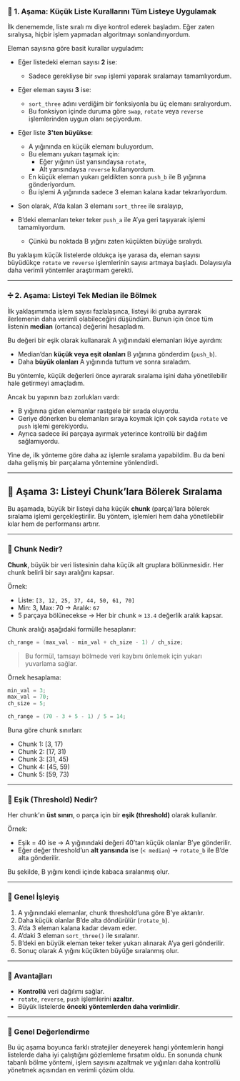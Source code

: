 ### 🧩 1. Aşama: Küçük Liste Kurallarını Tüm Listeye Uygulamak

İlk denememde, liste sıralı mı diye kontrol ederek başladım. Eğer zaten sıralıysa, hiçbir işlem yapmadan algoritmayı sonlandırıyordum.

Eleman sayısına göre basit kurallar uyguladım:

- Eğer listedeki eleman sayısı **2** ise:
  - Sadece gerekliyse bir `swap` işlemi yaparak sıralamayı tamamlıyordum.

- Eğer eleman sayısı **3** ise:
  - `sort_three` adını verdiğim bir fonksiyonla bu üç elemanı sıralıyordum.
  - Bu fonksiyon içinde duruma göre `swap`, `rotate` veya `reverse` işlemlerinden uygun olanı seçiyordum.

- Eğer liste **3'ten büyükse**:
  - A yığınında en küçük elemanı buluyordum.
  - Bu elemanı yukarı taşımak için:
    - Eğer yığının üst yarısındaysa `rotate`,
    - Alt yarısındaysa `reverse` kullanıyordum.
  - En küçük eleman yukarı geldikten sonra `push_b` ile B yığınına gönderiyordum.
  - Bu işlemi A yığınında sadece 3 eleman kalana kadar tekrarlıyordum.

- Son olarak, A’da kalan 3 elemanı `sort_three` ile sıralayıp,
- B’deki elemanları teker teker `push_a` ile A’ya geri taşıyarak işlemi tamamlıyordum.
  - Çünkü bu noktada B yığını zaten küçükten büyüğe sıralıydı.

Bu yaklaşım küçük listelerde oldukça işe yarasa da, eleman sayısı büyüdükçe `rotate` ve `reverse` işlemlerinin sayısı artmaya başladı. Dolayısıyla daha verimli yöntemler araştırmam gerekti.

---

### ➗ 2. Aşama: Listeyi Tek Median ile Bölmek

İlk yaklaşımımda işlem sayısı fazlalaşınca, listeyi iki gruba ayırarak ilerlemenin daha verimli olabileceğini düşündüm. Bunun için önce tüm listenin **median** (ortanca) değerini hesapladım.

Bu değeri bir eşik olarak kullanarak A yığınındaki elemanları ikiye ayırdım:

- Median’dan **küçük veya eşit olanları** B yığınına gönderdim (`push_b`).
- Daha **büyük olanları** A yığınında tuttum ve sonra sıraladım.

Bu yöntemle, küçük değerleri önce ayırarak sıralama işini daha yönetilebilir hale getirmeyi amaçladım.

Ancak bu yapının bazı zorlukları vardı:

- B yığınına giden elemanlar rastgele bir sırada oluyordu.
- Geriye dönerken bu elemanları sıraya koymak için çok sayıda `rotate` ve `push` işlemi gerekiyordu.
- Ayrıca sadece iki parçaya ayırmak yeterince kontrollü bir dağılım sağlamıyordu.

Yine de, ilk yönteme göre daha az işlemle sıralama yapabildim. Bu da beni daha gelişmiş bir parçalama yöntemine yönlendirdi.

---

## 🧱 Aşama 3: Listeyi Chunk’lara Bölerek Sıralama

Bu aşamada, büyük bir listeyi daha küçük **chunk** (parça)’lara bölerek sıralama işlemi gerçekleştirilir. Bu yöntem, işlemleri hem daha yönetilebilir kılar hem de performansı artırır.

---

### 🔹 Chunk Nedir?

**Chunk**, büyük bir veri listesinin daha küçük alt gruplara bölünmesidir. Her chunk belirli bir sayı aralığını kapsar.

Örnek:
- Liste: `[3, 12, 25, 37, 44, 50, 61, 70]`
- Min: 3, Max: 70 → Aralık: `67`
- 5 parçaya bölünecekse → Her bir chunk ≈ `13.4` değerlik aralık kapsar.

Chunk aralığı aşağıdaki formülle hesaplanır:

```c
ch_range = (max_val - min_val + ch_size - 1) / ch_size;
```

> Bu formül, tamsayı bölmede veri kaybını önlemek için yukarı yuvarlama sağlar.

Örnek hesaplama:

```c
min_val = 3;
max_val = 70;
ch_size = 5;

ch_range = (70 - 3 + 5 - 1) / 5 = 14;
```

Buna göre chunk sınırları:

- Chunk 1: [3, 17)
- Chunk 2: [17, 31)
- Chunk 3: [31, 45)
- Chunk 4: [45, 59)
- Chunk 5: [59, 73)

---

### 🔹 Eşik (Threshold) Nedir?

Her chunk’ın **üst sınırı**, o parça için bir **eşik (threshold)** olarak kullanılır.

Örnek:
- Eşik = 40 ise → A yığınındaki değeri 40’tan küçük olanlar B’ye gönderilir.
- Eğer değer threshold’un **alt yarısında** ise (`< median`) → `rotate_b` ile B’de alta gönderilir.

Bu şekilde, B yığını kendi içinde kabaca sıralanmış olur.

---

### 🔹 Genel İşleyiş

1. A yığınındaki elemanlar, chunk threshold’una göre B’ye aktarılır.
2. Daha küçük olanlar B’de alta döndürülür (`rotate_b`).
3. A’da 3 eleman kalana kadar devam eder.
4. A’daki 3 eleman `sort_three()` ile sıralanır.
5. B’deki en büyük eleman teker teker yukarı alınarak A’ya geri gönderilir.
6. Sonuç olarak A yığını küçükten büyüğe sıralanmış olur.

---

### 🔸 Avantajları

- **Kontrollü** veri dağılımı sağlar.
- `rotate`, `reverse`, `push` işlemlerini **azaltır**.
- Büyük listelerde **önceki yöntemlerden daha verimlidir**.

---

### 📌 Genel Değerlendirme

Bu üç aşama boyunca farklı stratejiler deneyerek hangi yöntemlerin hangi listelerde daha iyi çalıştığını gözlemleme fırsatım oldu. En sonunda chunk tabanlı bölme yöntemi, işlem sayısını azaltmak ve yığınları daha kontrollü yönetmek açısından en verimli çözüm oldu.
